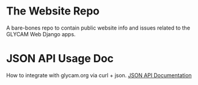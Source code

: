 # The Website Repo
A bare-bones repo to contain public website info and issues related to the GLYCAM Web Django apps.  

# JSON API Usage Doc
How to integrate with glycam.org via curl + json.
[JSON API Documentation](https://github.com/GLYCAM-Web/website/tree/master/Examples/JsonApi)
